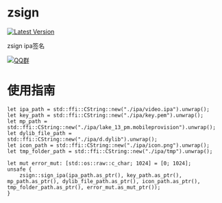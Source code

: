 # zsign
[![Latest Version](https://img.shields.io/crates/v/zsign.svg)](https://crates.io/crates/zsign)

zsign ipa签名

[![QQ群](https://img.shields.io/badge/QQ%E7%BE%A4-799168925-blue)](http://qm.qq.com/cgi-bin/qm/qr?_wv=1027&k=dLoye8pBcO60zGzqLjGO0l-GgMIaf6wQ&authKey=LfxBdZ5A%2F9eWJbKpzTcuWPjmQu5UdIJ3TVTpqRAQYkCID50WLkYoIXcGxGKzupG3&noverify=0&group_code=799168925)

# 使用指南
```
let ipa_path = std::ffi::CString::new("./ipa/video.ipa").unwrap();
let key_path = std::ffi::CString::new("./ipa/key.pem").unwrap();
let mp_path = std::ffi::CString::new("./ipa/lake_13_pm.mobileprovision").unwrap();
let dylib_file_path = std::ffi::CString::new("./ipa/d.dylib").unwrap();
let icon_path = std::ffi::CString::new("./ipa/icon.png").unwrap();
let tmp_folder_path = std::ffi::CString::new("./ipa/tmp").unwrap();

let mut error_mut: [std::os::raw::c_char; 1024] = [0; 1024];
unsafe {
    zsign::sign_ipa(ipa_path.as_ptr(), key_path.as_ptr(), mp_path.as_ptr(), dylib_file_path.as_ptr(), icon_path.as_ptr(), tmp_folder_path.as_ptr(), error_mut.as_mut_ptr());
}
```